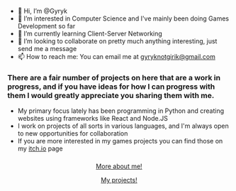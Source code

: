 - 👋 Hi, I’m @Gyryk
- 👀 I’m interested in Computer Science and I've mainly been doing Games Development so far
- 🌱 I’m currently learning Client-Server Networking
- 💞️ I’m looking to collaborate on pretty much anything interesting, just send me a message
- 📫 How to reach me: You can email me at gyryknotgirik@gmail.com

### There are a fair number of projects on here that are a work in progress, and if you have ideas for how I can progress with them I would greatly appreciate you sharing them with me. <br>
- My primary focus lately has been programming in Python and creating websites using frameworks like React and Node.JS <br>
- I work on projects of all sorts in various languages, and I'm always open to new opportunities for collaboration <br>
- If you are more interested in my games projects you can find those on my [itch.io](https://gyryk.itch.io) page <br>

### 
<div align="center">
    <a href="www.gyryk.com">More about me!</a>
    <p>          </p>
    <a href="projects.gyryk.com">My projects!</a>
</div>
